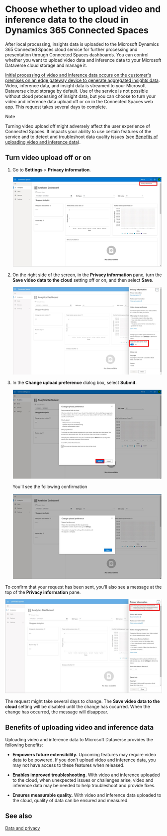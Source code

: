 # Choose whether to upload video and inference data to the cloud in Dynamics 365 Connected Spaces

After local processing, insights data is uploaded to the Microsoft Dynamics 365 Connected Spaces cloud service for further processing and presentation through Connected Spaces dashboards. You can control whether you want to upload video data and inference data to your Microsoft Dataverse cloud storage and manage it. 

[Initial processing of video and inference data occurs on the customer's premises on an edge gateway device to generate aggregated insights data](data-privacy.md). Video, inference data, and insight data is streamed to your Microsoft Dataverse cloud storage by default. Use of the service is not possible without cloud processing of insight data, but you can choose to turn your video and inference data upload off or on in the Connected Spaces web app. This request takes several days to complete. 

> [!NOTE]
> Turning video upload off might adversely affect the user experience of Connected Spaces. It impacts your ability to use certain features of the service and to detect and troubleshoot data quality issues (see [Benefits of uploading video and inference data](video-inference-data-upload.md#benefits-of-uploading-video-and-inference-data)).

## Turn video upload off or on

1.	Go to **Settings** > **Privacy information**.

    ![Privacy information command highlighted on right side of screen.](media/video-upload-privacy-information.jpg "Privacy information command highlighted on right side of screen")

2.	On the right side of the screen, in the **Privacy information** pane, turn the **Save video data to the cloud** setting off or on, and then select **Save**. 

     ![Screenshot with Save video data to the cloud setting highlighted](media/video-upload-save-video-data-cloud.jpg "Screenshot with Save video data to the cloud setting highlighted")

3.	In the **Change upload preference** dialog box, select **Submit**.  

    ![Screenshot of Change upload preference dialog box](media/video-upload-submit.jpg "Screenshot of Change upload preference dialog box")
    
    You'll see the following confirmation
    
     ![Screenshot of Change upload preference dialog box with information about request sent](media/video-upload-request-sent.jpg "Screenshot of Change upload preference dialog box with information about request sent")

To confirm that your request has been sent, you'll also see a message at the top of the **Privacy information** pane. 

![Screenshot of Privacy information pane with message at top](media/video-upload-message.jpg "Screenshot of Privacy information pane with message at top")

The request might take several days to change. The **Save video data to the cloud** setting will be disabled until the change has occurred. When the change has occurred, the message will disappear. 
 
## Benefits of uploading video and inference data 

Uploading video and inference data to Microsoft Dataverse provides the following benefits:

- **Empowers future extensibility.** Upcoming features may require video data to be powered. If you don't upload video and inference data, you may not have access to these features when released.

- **Enables improved troubleshooting.** With video and inference uploaded to the cloud, when unexpected issues or challenges arise, video and inference data may be needed to help troubleshoot and provide fixes. 

- **Ensures measurable quality.** With video and inference data uploaded to the cloud, quality of data can be ensured and measured. 

## See also

[Data and privacy](data-privacy.md)
